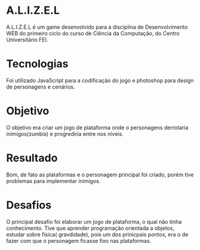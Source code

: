 # A.L.I.Z.E.L
A.L.I.Z.E.L é um game desenvolvido para a disciplina de Desenvolvimento WEB do primeiro ciclo do curso de Ciência da Computação,
do Centro Universitário FEI.

# Tecnologias
Foi utilizado JavaScript para a codificação do jogo e photoshop para design de personagens e cenários.

# Objetivo
O objetivo era criar um jogo de plataforma onde o personagens derrotaria inimigos(zumbis) e progrediria entre nos níveis.

# Resultado 
Bom, de fato as plataformas e o personagem principal foi criado, porém tive problemas para implementar inimigos.

# Desafios
O principal desafio foi elaborar um jogo de plataforma, o qual não tinha conhecimento.
Tive que aprender programação orientada a objetos, estudar sobre física( gravdidade), pois um dos prinicpais pontos, era
o de fazer com que o personagem ficasse fixo nas plataformas.


